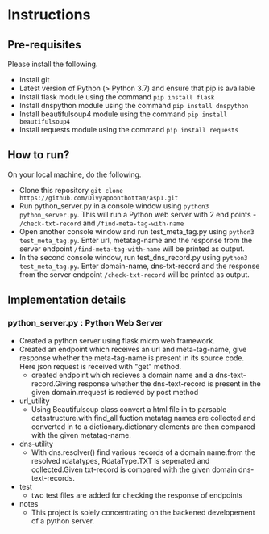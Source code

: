 # Instructions
## Pre-requisites
Please install the following.
* Install git
* Latest version of Python (> Python 3.7) and ensure that pip is available
* Install flask module using the command `pip install flask`
* Install dnspython module using the command `pip install dnspython`
* Install beautifulsoup4 module using the command `pip install beautifulsoup4`
* Install requests module using the command `pip install requests`

## How to run?
On your local machine, do the following.
* Clone this repository `git clone https://github.com/Divyapoonthottam/asp1.git`
* Run python_server.py in a console window using `python3 python_server.py`. This will run a Python web server with 2 end points - `/check-txt-record` and `/find-meta-tag-with-name`
* Open another console window and run test_meta_tag.py using `python3 test_meta_tag.py`. Enter url, metatag-name and the response from the server endpoint `/find-meta-tag-with-name` will be printed as output.
* In the second console window, run test_dns_record.py using `python3 test_meta_tag.py`. Enter domain-name, dns-txt-record and the response from the server endpoint `/check-txt-record` will be printed as output.

## Implementation details
### python_server.py : Python Web Server
* Created a python server using flask micro web framework.
* Created an endpoint which receives an url and meta-tag-name, give response whether the meta-tag-name is present in its source code. Here json request is received with "get" method.
  * created endpoint which recieves a domain name and a dns-text-record.Giving response whether the dns-text-record is present in the given domain.rrequest is recieved by post method  
* url_utility
  * Using Beautifulsoup class convert a html file in to parsable datastructure.with find_all fuction metatag names are collected and converted in to a dictionary.dictionary elements are then compared with the given metatag-name.
* dns-utility
     * With dns.resolver() find various records of a domain name.from the resolved  rdatatypes, RdataType.TXT is seperated and collected.Given txt-record is compared with the given domain dns-text-records.
* test
    * two test files are added for checking the response of     endpoints
* notes
  * This project is solely  concentrating on the backened developement of a python server.